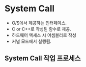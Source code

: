 
# System Call

- O/S에서 제공하는 인터페이스.
- C or C++로 작성된 함수로 제공.
- 하드웨어 엑세스 시 어셈블리로 작성
- 커널 모드에서 실행됨.
## System Call 작업 프로세스
